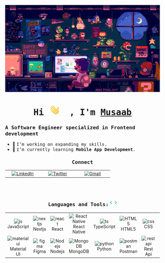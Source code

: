 <div align="center">
<img src="./assets/mario.gif" align="center" style="width: 1000px" />
</div>

###

<h1 align="center"><samp>Hi <img src="./assets/hello.gif"/> , I'm <a href="" target="_blank">Musaab</a></samp></h1>

<h3><samp> A Software Engineer specialized in Frontend development </samp></h3>

- 🚀 <samp>I’m working on expanding my skills.</samp>
- 📱 <samp>I’m currently learning **Mobile App Development**.</samp>


###

<h3 align="center"><samp>Connect</samp></h3>
<table align="center">
  <tr>
    <td align="center" width="100">
      <a href="https://www.linkedin.com/in/musaab-mohammed-kubbi-475911212/" target="_blank">
        <img src="https://skillicons.dev/icons?i=linkedin" alt="LinkedIn" width="65" height="65" />
      </a>
    </td>
    <td align="center" width="100">
      <a href="https://x.com/MusaabK99" target="_blank">
        <img src="https://skillicons.dev/icons?i=twitter" alt="Twitter" width="65" height="65" />
      </a>
    </td>
    <td align="center" width="100">
      <a href="mailto:mkbusiness202@gmail.com">
        <img src="https://skillicons.dev/icons?i=gmail" alt="Gmail" width="65" height="65" />
      </a>
    </td>
  </tr>
</table>
<br><br>
</div>

<h3 align="center"><samp>Languages and Tools:</samp> <img src = "./assets/giphy.gif" width ="23"> </h3>

<table align="center">
<tr>
    <td align="center" width="100">
        <img src="https://techstack-generator.vercel.app/js-icon.svg" alt="js" width="65" height="65" />
      <br>JavaScript
    </td>
    <td align="center" width="100">
        <img src="https://skillicons.dev/icons?i=nextjs" width="65" height="65" alt="nextjs" />
      <br>Nextjs
      </td>
    <td align="center" width="100">
        <img src="https://techstack-generator.vercel.app/react-icon.svg" alt="react" width="65" height="65" />
      <br>React
    </td>
    <td align="center" width="100">
        <img src="https://skillicons.dev/icons?i=react" alt="React Native" width="65" height="65" />
      <br>React Native
    </td>
    <td align="center" width="100">
        <img src="https://techstack-generator.vercel.app/ts-icon.svg" alt="ts" width="65" height="65" />
      <br>TypeScript
    </td>
    <td align="center"  width="100">
        <img src="https://skillicons.dev/icons?i=html" width="65" height="65" alt="HTML5" />
      <br>HTML5
    </td>
    <td align="center" width="100">
        <img src="https://skillicons.dev/icons?i=css" width="65" height="65" alt="css" />
      <br>CSS
    </td>
    <td align="center"  width="100">
        <img src="https://skillicons.dev/icons?i=tailwind" width="65" height="65" alt="tailwind" />
      <br>Tailwind
    </td>
    <td align="center"  width="100">
        <img src="https://skillicons.dev/icons?i=bootstrap" width="65" height="65" alt="bootstrap" />
      <br>Bootstrap
    </td>
    
  </tr>
  <tr>
  <td align="center" width="100">
        <img src="https://skillicons.dev/icons?i=materialui" alt="materialui" width="65" height="65" />
      </a>
      <br>Material UI
    </td>
  <td align="center" width="100">
        <img src="https://skillicons.dev/icons?i=figma" alt="figma" width="65" height="65" />
      <br>Figma
    </td>
     <td align="center" width="100">
        <img src="https://skillicons.dev/icons?i=nodejs" width="65" height="65" alt="Nodejs" />
      <br>Nodejs
      </td>
          <td align="center" width="100">
        <img src="https://skillicons.dev/icons?i=mongodb" width="65" height="65" alt="MongoDB" />
      <br>MongoDB
    </td>
    <td align="center" width="100">
        <img src="https://techstack-generator.vercel.app/python-icon.svg" alt="python" width="65" height="65" />
      <br>Python
    </td>
    <td align="center" width="100">
        <img src="https://skillicons.dev/icons?i=postman" width="65" height="65" alt="postman" />
      <br>Postman
    </td>
  <td align="center" width="100">
        <img src="https://techstack-generator.vercel.app/restapi-icon.svg" width="65" height="65" alt="restapi" />
      <br>Rest Api
    </td>
    <td align="center" width="100">
        <img src="https://techstack-generator.vercel.app/docker-icon.svg" alt="docker" width="65" height="65" />
      </a>
      <br>Docker
    </td>
    <td align="center" width="100"> 
        <img src="https://user-images.githubusercontent.com/25181517/192108372-f71d70ac-7ae6-4c0d-8395-51d8870c2ef0.png" width="65" height="65" alt="Git" />
      <br>Git
    </td>
  </tr>
</table>
